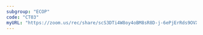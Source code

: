 ```yaml
---
subgroup: "ECOP"
code: "CT03"
myURL: "https://zoom.us/rec/share/scS3DTi4W8oy4oBM8sR8D-j-6ePjErRds9OVXBh6FH7baAin9VvZ2aeYJe_bnvbb.MYiiGbchHk6Gxryq?startTime=1623763835000"
---
```

